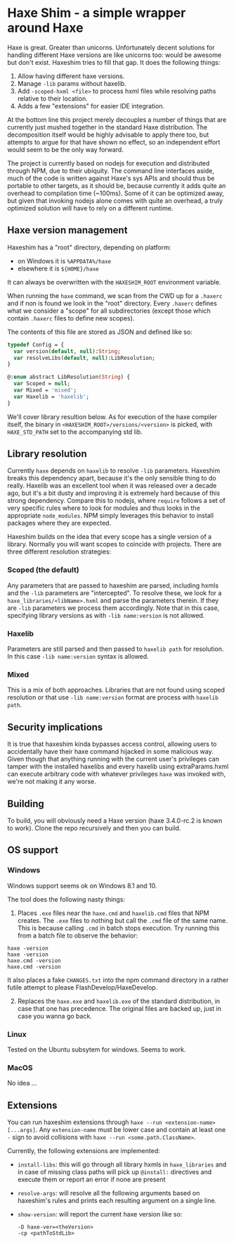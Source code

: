 # Haxe Shim - a simple wrapper around Haxe

Haxe is great. Greater than unicorns. Unfortunately decent solutions for handling different Haxe versions are like unicorns too: would be awesome but don't exist. Haxeshim tries to fill that gap. It does the following things:
	
1. Allow having different haxe versions.
2. Manage `-lib` params without haxelib.
3. Add `-scoped-hxml <file>` to process hxml files while resolving paths relative to their location.
4. Adds a few "extensions" for easier IDE integration.

At the bottom line this project merely decouples a number of things that are currently just mushed together in the standard Haxe distribution. The decomposition itself would be highly advisable to apply there too, but attempts to argue for that have shown no effect, so an independent effort would seem to be the only way forward.

The project is currently based on nodejs for execution and distributed through NPM, due to their ubiquity. The command line interfaces aside, much of the code is written against Haxe's sys APIs and should thus be portable to other targets, as it should be, because currently it adds quite an overhead to compilation time (~100ms). Some of it can be optimized away, but given that invoking nodejs alone comes with quite an overhead, a truly optimized solution will have to rely on a different runtime. 

## Haxe version management

Haxeshim has a "root" directory, depending on platform:
	
- on Windows it is `%APPDATA%/haxe`
- elsewhere it is `${HOME}/haxe`

It can always be overwritten with the `HAXESHIM_ROOT` environment variable.

When running the `haxe` command, we scan from the CWD up for a `.haxerc` and if non is found we look in the "root" directory. Every `.haxerc` defines what we consider a "scope" for all subdirectories (except those which contain `.haxerc` files to define new scopes).

The contents of this file are stored as JSON and defined like so:
	
```haxe
typedef Config = {
  var version(default, null):String;
  var resolveLibs(default, null):LibResolution;
}

@:enum abstract LibResolution(String) {
  var Scoped = null;
  var Mixed = 'mixed';
  var Haxelib = 'haxelib';
}
```

We'll cover library resultion below. As for execution of the haxe compiler itself, the binary in `<HAXESHIM_ROOT>/versions/<version>` is picked, with `HAXE_STD_PATH` set to the accompanying std lib.

## Library resolution

Currently `haxe` depends on `haxelib` to resolve `-lib` parameters. Haxeshim breaks this dependency apart, because it's the only sensible thing to do really. Haxelib was an excellent tool when it was released over a decade ago, but it's a bit dusty and improving it is extremely hard because of this strong dependency. Compare this to nodejs, where `require` follows a set of very specific rules where to look for modules and thus looks in the appropriate `node_modules`. NPM simply leverages this behavior to install packages where they are expected.

Haxeshim builds on the idea that every scope has a single version of a library. Normally you will want scopes to coincide with projects. There are three different resolution strategies:
	
### Scoped (the default)

Any parameters that are passed to haxeshim are parsed, including hxmls and the `-lib` parameters are "intercepted". To resolve these, we look for a `haxe_libraries/<libName>.hxml` and parse the parameters therein. If they are `-lib` parameters we process them accordingly. Note that in this case, specifying library versions as with `-lib name:version` is not allowed.

### Haxelib

Parameters are still parsed and then passed to `haxelib path` for resolution. In this case `-lib name:version` syntax is allowed.

### Mixed

This is a mix of both approaches. Libraries that are not found using scoped resolution or that use `-lib name:version` format are process with `haxelib path`.

## Security implications

It is true that haxeshim kinda bypasses access control, allowing users to accidentally have their haxe command hijacked in some malicious way. Given though that anything running with the current user's privileges can tamper with the installed haxelibs and every haxelib using extraParams.hxml can execute arbitrary code with whatever privileges `haxe` was invoked with, we're not making it any worse.

## Building

To build, you will obviously need a Haxe version (haxe 3.4.0-rc.2 is known to work). Clone the repo recursively and then you can build.

## OS support

### Windows

Windows support seems ok on Windows 8.1 and 10.

The tool does the following nasty things:
  
1. Places `.exe` files near the `haxe.cmd` and `haxelib.cmd` files that NPM creates. The `.exe` files to nothing but call the `.cmd` file of the same name. This is because calling `.cmd` in batch stops execution. Try running this from a batch file to observe the behavior:
  
  ```
  haxe -version
  haxe -version
  haxe.cmd -version
  haxe.cmd -version
  ```
  
  It also places a fake `CHANGES.txt` into the npm command directory in a rather futile attempt to please FlashDevelop/HaxeDevelop.
  
2. Replaces the `haxe.exe` and `haxelib.exe` of the standard distribution, in case that one has precedence. The original files are backed up, just in case you wanna go back.

### Linux

Tested on the Ubuntu subsytem for windows. Seems to work.

### MacOS

No idea ...

## Extensions

You can run haxeshim extensions through `haxe --run <extension-name> [...args]`. Any `extension-name` must be lower case and contain at least one `-` sign to avoid collisions with `haxe --run <some.path.ClassName>`.

Currently, the following extensions are implemented:
  
- `install-libs`: this will go through all library hxmls in `haxe_libraries` and in case of missing class paths will pick up `@install:` directives and execute them or report an error if none are present
- `resolve-args`: will resolve all the following arguments based on haxeshim's rules and prints each resulting argument on a single line.
- `show-version`: will report the current haxe version like so:
  
  ```
  -D haxe-ver=<theVersion>
  -cp <pathToStdLib>
  ```